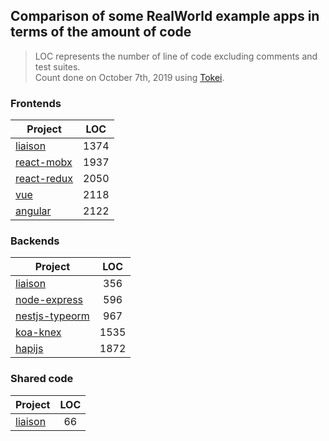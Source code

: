 ## Comparison of some RealWorld example apps in terms of the amount of code

> LOC represents the number of line of code excluding comments and test suites.  
> Count done on October 7th, 2019 using [Tokei](https://github.com/XAMPPRocky/tokei).

### Frontends

| Project                                                                         | LOC  |
| ------------------------------------------------------------------------------- | :--: |
| [liaison](https://github.com/liaisonjs/react-liaison-realworld-example-app)     | 1374 |
| [react-mobx](https://github.com/gothinkster/react-mobx-realworld-example-app)   | 1937 |
| [react-redux](https://github.com/gothinkster/react-redux-realworld-example-app) | 2050 |
| [vue](https://github.com/gothinkster/vue-realworld-example-app)                 | 2118 |
| [angular](https://github.com/gothinkster/angular-realworld-example-app)         | 2122 |

### Backends

| Project                                                                           | LOC  |
| --------------------------------------------------------------------------------- | :--: |
| [liaison](https://github.com/liaisonjs/react-liaison-realworld-example-app)       | 356  |
| [node-express](https://github.com/gothinkster/node-express-realworld-example-app) | 596  |
| [nestjs-typeorm](https://github.com/lujakob/nestjs-realworld-example-app)         | 967  |
| [koa-knex](https://github.com/gothinkster/koa-knex-realworld-example)             | 1535 |
| [hapijs](https://github.com/gothinkster/hapijs-realworld-example-app)             | 1872 |

### Shared code

| Project                                                                     | LOC |
| --------------------------------------------------------------------------- | :-: |
| [liaison](https://github.com/liaisonjs/react-liaison-realworld-example-app) | 66  |
